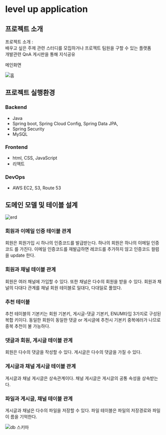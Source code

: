 # level up application

## 프로젝트 소개
프로젝트 소개 :  
배우고 싶은 주제 관련 스터디를 모집하거나 프로젝트 팀원을 구할 수 있는 플랫폼  
개발관련 QnA 게시판을 통해 지식공유  

메인화면  

![홈](https://user-images.githubusercontent.com/79124915/176629944-92604c4e-8d3e-4b2c-aa1e-ce07aeb6640d.jpg)


## 프로젝트 실행환경  

### Backend
+ Java
+ Spring boot, Spring Cloud Config, Spring Data JPA,
+ Spring Security
+ MySQL
  
### Frontend
+ html, CSS, JavaScript
+ 리액트  

### DevOps
+ AWS EC2, S3, Route 53



## 도메인 모델 및 테이블 설계
![erd](https://user-images.githubusercontent.com/79124915/176631701-efa23be9-e6b8-40d0-8db7-d7ba4e79a28b.PNG)  

### 회원과 이메일 인증 테이블 관계
회원은 회원가입 시 하나의 인증코드를 발급받는다. 하나의 회원은 하나의 이메일 인증코드
를 가진다. 이메일 인증코드를 재발급하면 레코드를 추가하지 않고 인증코드 컬럼을 update
한다.
### 회원과 채널 테이블 관계
회원은 여러 채널에 가입할 수 있다. 또한 채널은 다수의 회원을 받을 수 있다.
회원과 채널의 다대다 관계를 채널 회원 테이블로 일대다, 다대일로 풀었다.
### 추천 테이블
추천 테이블의 기본키는 회원 기본키, 게시글-댓글 기본키, ENUM타입 3가지로 구성된 복합
키이다.
동일한 회원이 동일한 댓글 or 게시글에 추천시 기본키 중복에러가 나므로 중복 추천이 불
가능하다.
### 댓글과 회원, 게시글 테이블 관계
회원은 다수의 댓글을 작성할 수 있다. 게시글은 다수의 댓글을 가질 수 있다.
### 게시글과 채널 게시글 테이블 관계
게시글과 채널 게시글은 상속관계이다. 채널 게시글은 게시글의 공통 속성을 상속받는다.
### 파일과 게시글, 채널 테이블 관계
게시글과 채널은 다수의 파일을 저장할 수 있다. 파일 테이블은 파일의 저장경로와 파일 이
름을 기억한다.  

![db 스키마](https://user-images.githubusercontent.com/79124915/176631924-f09efb35-8649-4d05-9620-c4e5edf1d1bf.PNG)


